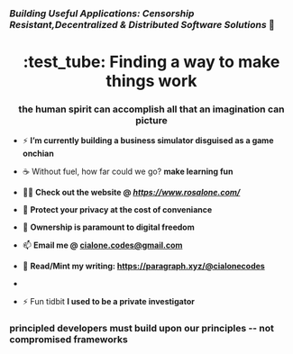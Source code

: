 ### *Building Useful Applications: Censorship Resistant,Decentralized & Distributed Software Solutions*  :rocket: 


<h1 align="center"> :test_tube:  Finding a way to make things work</h1>
<h3 align="center">the human spirit can accomplish all that an imagination can picture</h3>

- ⚡ **I’m currently building a business simulator disguised as a game onchian** 

- :coffee:   Without fuel, how far could we go? **make learning fun**

- 👨‍💻 **Check out the website @ *https://www.rosalone.com/***

- :ninja: **Protect your privacy at the cost of conveniance**

- 💬 **Ownership is paramount to digital freedom**

- 📫 **Email me @ cialone.codes@gmail.com**

- 📄 **Read/Mint my writing: https://paragraph.xyz/@cialonecodes**
- 
- ⚡ Fun tidbit **I used to be a private investigator**

<h3 align="left">principled developers must build upon our principles -- not compromised frameworks</h3>


